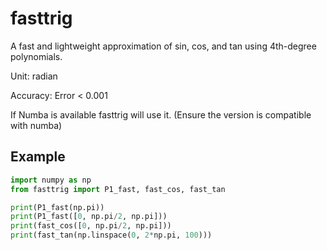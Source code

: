 # fasttrig



A fast and lightweight approximation of sin, cos, and tan using 4th-degree polynomials.

Unit: radian

Accuracy: Error < 0.001

If Numba is available fasttrig will use it. (Ensure the version is compatible with numba)


## Example

```python
import numpy as np
from fasttrig import P1_fast, fast_cos, fast_tan

print(P1_fast(np.pi))         
print(P1_fast([0, np.pi/2, np.pi])) 
print(fast_cos([0, np.pi/2, np.pi]))
print(fast_tan(np.linspace(0, 2*np.pi, 100)))

```





